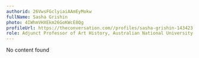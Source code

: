 ```yaml
---
authorid: 26VwsFGclyiaiAAmEyMokw
fullName: Sasha Grishin
photo: 4IWhmVHXEkm26GoKWcE8Qg
profileUrl: https://theconversation.com//profiles/sasha-grishin-143423
role: Adjunct Professor of Art History, Australian National University
---
```

No content found